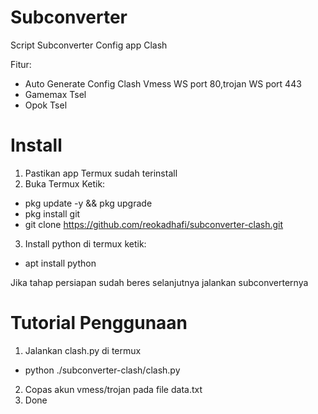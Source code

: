 # Subconverter
Script Subconverter Config app Clash

Fitur:
+ Auto Generate Config Clash Vmess WS port 80,trojan WS port 443
+ Gamemax Tsel
+ Opok Tsel

# Install
1. Pastikan app Termux sudah terinstall
2. Buka Termux Ketik:
 + pkg update -y && pkg upgrade
 + pkg install git
 + git clone https://github.com/reokadhafi/subconverter-clash.git
3. Install python di termux ketik:
 + apt install python

Jika tahap persiapan sudah beres selanjutnya jalankan subconverternya
# Tutorial Penggunaan
1. Jalankan clash.py di termux 
 + python ./subconverter-clash/clash.py
2. Copas akun vmess/trojan pada file data.txt
3. Done
